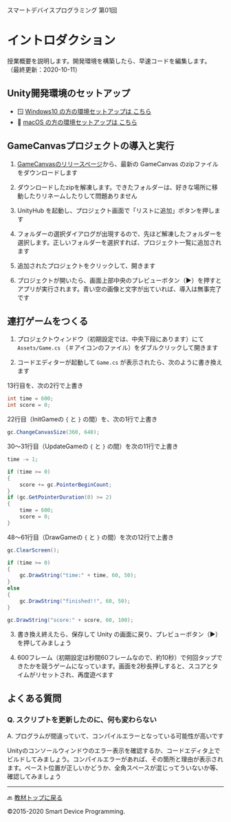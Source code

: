 スマートデバイスプログラミング 第01回
# イントロダクション
授業概要を説明します。開発環境を構築したら、早速コードを編集します。  
（最終更新：2020-10-11）

## Unity開発環境のセットアップ

- 🪟 [Windows10 の方の環境セットアップは こちら](setup/win10.md)
- 🍎 [macOS の方の環境セットアップは こちら](setup/macos.md)

## GameCanvasプロジェクトの導入と実行

1. [GameCanvasのリリースページ](https://github.com/sfc-sdp/GameCanvas-Unity/releases)から、最新の GameCanvas のzipファイルをダウンロードします

1. ダウンロードしたzipを解凍します。できたフォルダーは、好きな場所に移動したりリネームしたりして問題ありません

1. UnityHub を起動し、プロジェクト画面で「リストに追加」ボタンを押します

1. フォルダーの選択ダイアログが出現するので、先ほど解凍したフォルダーを選択します。正しいフォルダーを選択すれば、プロジェクト一覧に追加されます

1. 追加されたプロジェクトをクリックして、開きます

1. プロジェクトが開いたら、画面上部中央のプレビューボタン（▶️）を押すと アプリが実行されます。青い空の画像と文字が出ていれば、導入は無事完了です

## 連打ゲームをつくる

1. プロジェクトウィンドウ（初期設定では、中央下段にあります）にて `Assets/Game.cs` （＃アイコンのファイル）をダブルクリックして開きます

1. コードエディターが起動して `Game.cs` が表示されたら、次のように書き換えます

13行目を、次の2行で上書き
```cs
int time = 600;
int score = 0;
```

22行目（InitGameの `{` と `}` の間）を、次の1行で上書き
```cs
gc.ChangeCanvasSize(360, 640);
```

30～31行目（UpdateGameの `{` と `}` の間）を次の11行で上書き
```cs
time -= 1;

if (time >= 0)
{
    score += gc.PointerBeginCount;
}
if (gc.GetPointerDuration(0) >= 2)
{
    time = 600;
    score = 0;
}
```

48～61行目（DrawGameの `{` と `}` の間）を次の12行で上書き
```cs
gc.ClearScreen();

if (time >= 0)
{
    gc.DrawString("time:" + time, 60, 50);
}
else
{
    gc.DrawString("finished!!", 60, 50);
}

gc.DrawString("score:" + score, 60, 100);
```

3. 書き換え終えたら、保存して Unity の画面に戻り、プレビューボタン（▶️）を押してみましょう

1. 600フレーム（初期設定は秒間60フレームなので、約10秒）で何回タップできたかを競うゲームになっています。画面を2秒長押しすると、スコアとタイムがリセットされ、再度遊べます

## よくある質問

### Q. スクリプトを更新したのに、何も変わらない

A. プログラムが間違っていて、コンパイルエラーとなっている可能性が高いです

Unityのコンソールウィンドウのエラー表示を確認するか、コードエディタ上でビルドしてみましょう。コンパイルエラーがあれば、その箇所と理由が表示されます。ペースト位置が正しいかどうか、全角スペースが混じってういないか等、確認してみましょう

---
🔙 [教材トップに戻る](README.md)

©2015-2020 Smart Device Programming.
